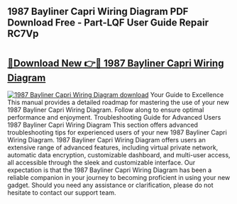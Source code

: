 ## 1987 Bayliner Capri Wiring Diagram PDF Download Free - Part-LQF User Guide Repair RC7Vp

# <h2><a href="http://dfkufvn.blite.top/?on=1987+Bayliner+Capri+Wiring+Diagram">🔗Download New 👉🔴 1987 Bayliner Capri Wiring Diagram</a></h2>

[![1987 Bayliner Capri Wiring Diagram download](https://i.imgur.com/lujVjoI.png)](http://dfkufvn.blite.top/?on=1987+Bayliner+Capri+Wiring+Diagram)
Your Guide to Excellence This manual provides a detailed roadmap for mastering the use of your new 1987 Bayliner Capri Wiring Diagram. Follow along to ensure optimal performance and enjoyment. Troubleshooting Guide for Advanced Users 1987 Bayliner Capri Wiring Diagram This section offers advanced troubleshooting tips for experienced users of your new 1987 Bayliner Capri Wiring Diagram. 1987 Bayliner Capri Wiring Diagram offers users an extensive range of advanced features, including virtual private network, automatic data encryption, customizable dashboard, and multi-user access, all accessible through the sleek and customizable interface. Our expectation is that the 1987 Bayliner Capri Wiring Diagram has been a reliable companion in your journey to becoming proficient in using your new gadget. Should you need any assistance or clarification, please do not hesitate to contact our support team.
